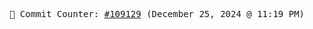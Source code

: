 <p align="center">
    <samp>
        📮 Commit Counter: <a href="https://github.com/Javascript-void0/Javascript-void0/commits/main">#109129</a> (December 25, 2024 @ 11:19 PM)
    </samp>
</p>